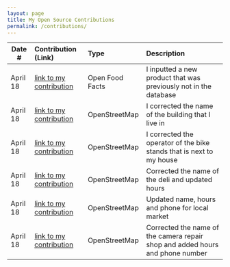 ```yaml
---
layout: page
title: My Open Source Contributions
permalink: /contributions/
---
```


<!--
Type of the contribution should be "Wikipedia edit", "OpenStreet Map feature", "Documentation", "Course website", "Blog",
"Browser Add-on", etc.

The description should include a brief summary of what you did.

The link should bring us to a public page that shows your contribution. 

Replace the first row with your own contribution. 

-->





| Date #       | Contribution (Link)  | Type  | Description |
|---|:---|:---|:---|
| April 18   | [link to my contribution](https://world.openfoodfacts.org/product/8888260007234/black-pepper-sauce-sing-long)    | Open Food Facts    |   I inputted a new product that was previously not in the database    |
|   April 18  |  [link to my contribution](https://www.openstreetmap.org/changeset/135082390)   | OpenStreetMap  | I corrected the name of the building that I live in     |
|   April 18  |  [link to my contribution](https://www.openstreetmap.org/changeset/135082442)   | OpenStreetMap    | I corrected the operator of the bike stands that is next to my house     |
|   April 18  |  [link to my contribution](https://www.openstreetmap.org/changeset/135082485)   | OpenStreetMap    | Corrected the name of the deli and updated hours     |
|   April 18  |  [link to my contribution](https://www.openstreetmap.org/changeset/135082524)   | OpenStreetMap    | Updated name, hours and phone for local market
|   April 18  |  [link to my contribution](https://www.openstreetmap.org/changeset/135082567)   | OpenStreetMap    | Corrected the name of the camera repair shop and added hours and phone number     |
